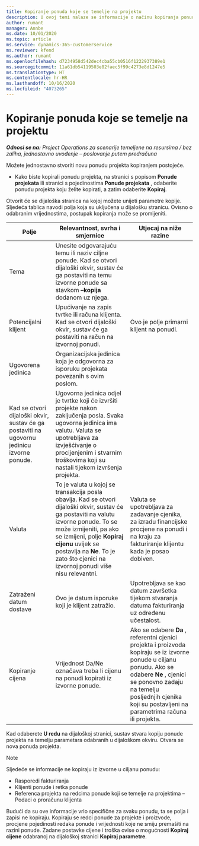```yaml
---
title: Kopiranje ponuda koje se temelje na projektu
description: U ovoj temi nalaze se informacije o načinu kopiranja ponuda koje se temelje na projektu u aplikaciji Project Operations.
author: rumant
manager: Annbe
ms.date: 10/01/2020
ms.topic: article
ms.service: dynamics-365-customerservice
ms.reviewer: kfend
ms.author: rumant
ms.openlocfilehash: d7234958d542dec4cba55cb0516f1222937389e1
ms.sourcegitcommit: 11a61db54119503e82faec5f99c4273e8d1247e5
ms.translationtype: HT
ms.contentlocale: hr-HR
ms.lasthandoff: 10/16/2020
ms.locfileid: "4073265"
---
```

# <a name="copy-project-based-quotes"></a>Kopiranje ponuda koje se temelje na projektu

_**Odnosi se na:** Project Operations za scenarije temeljene na resursima / bez zaliha, jednostavno uvođenje – poslovanje putem predračuna_

Možete jednostavno stvoriti novu ponudu projekta kopiranjem postojeće. 

- Kako biste kopirali ponudu projekta, na stranici s popisom **Ponude projekata** ili stranici s pojedinostima **Ponude projekata** , odaberite ponudu projekta koju želite kopirati, a zatim odaberite **Kopiraj**.

Otvorit će se dijaloška stranica na kojoj možete unijeti parametre kopije. Sljedeća tablica navodi polja koja su uključena u dijalošku stranicu. Ovisno o odabranim vrijednostima, postupak kopiranja može se promijeniti.

| **Polje** | **Relevantnost, svrha i smjernice** | **Utjecaj na niže razine** |
| --- | --- | --- |
| Tema | Unesite odgovarajuću temu ili naziv ciljne ponude. Kad se otvori dijaloški okvir, sustav će ga postaviti na temu izvorne ponude sa stavkom **–kopija** dodanom uz njega. | |
| Potencijalni klijent | Upućivanje na zapis tvrtke ili računa klijenta. Kad se otvori dijaloški okvir, sustav će ga postaviti na račun na izvornoj ponudi. | Ovo je polje primarni klijent na ponudi. |
| Ugovorena jedinica | Organizacijska jedinica koja je odgovorna za isporuku projekata povezanih s ovim poslom.
Kad se otvori dijaloški okvir, sustav će ga postaviti na ugovornu jedinicu izvorne ponude. | Ugovorna jedinica odjel je tvrtke koji će izvršiti projekte nakon zaključenja posla. Svaka ugovorna jedinica ima valutu. Valuta se upotrebljava za izvješćivanje o procijenjenim i stvarnim troškovima koji su nastali tijekom izvršenja projekta. |
| Valuta | To je valuta u kojoj se transakcija posla obavlja. Kad se otvori dijaloški okvir, sustav će ga postaviti na valutu izvorne ponude. To se može izmijeniti, pa ako se izmijeni, polje **Kopiraj cijenu** uvijek se postavlja na **Ne**. To je zato što cjenici na izvornoj ponudi više nisu relevantni. | Valuta se upotrebljava za zadavanje cjenika, za izradu financijske procjene na ponudi i na kraju za fakturiranje klijentu kada je posao dobiven. |
| Zatraženi datum dostave | Ovo je datum isporuke koji je klijent zatražio. | Upotrebljava se kao datum završetka tijekom stvaranja datuma fakturiranja uz određenu učestalost. |
| Kopiranje cijena | Vrijednost Da/Ne označava treba li cijenu na ponudi kopirati iz izvorne ponude. | Ako se odabere **Da** , referentni cjenici projekta i proizvoda kopiraju se iz izvorne ponude u ciljanu ponudu. Ako se odabere **Ne** , cjenici se ponovno zadaju na temelju posljednjih cjenika koji su postavljeni na parametrima računa ili projekta. |

Kad odaberete **U redu** na dijaloškoj stranici, sustav stvara kopiju ponude projekta na temelju parametara odabranih u dijaloškom okviru. Otvara se nova ponuda projekta. 

> [!NOTE]
> Sljedeće se informacije ne kopiraju iz izvorne u ciljanu ponudu:
>
> - Rasporedi fakturiranja
> - Klijenti ponude i retka ponude
> - Referenca projekta na redcima ponude koji se temelje na projektima – Podaci o proračunu klijenta
>
>Budući da su ove informacije vrlo specifične za svaku ponudu, ta se polja i zapisi ne kopiraju. Kopiraju se redci ponude za projekte i proizvode, procjene pojedinosti redaka ponude i vrijednosti koje ne smiju premašiti na razini ponude. Zadane postavke cijene i troška ovise o mogućnosti **Kopiraj cijene** odabranoj na dijaloškoj stranici **Kopiraj parametre**.
